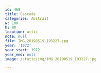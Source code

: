 ```yaml
---
id: 468
title: Cascade
categories: Abstrait
w: 100
h: 80
location: attic
note: null
file: IMG_20190519_193227.jpg
year: '1972'
year_start: 1972
year_end: null
image: /static/img/IMG_20190519_193227.jpg

---
```

